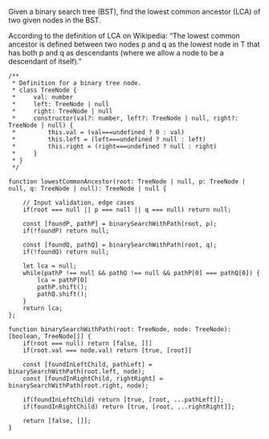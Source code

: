 Given a binary search tree (BST), find the lowest common ancestor (LCA) of two given nodes in the BST.

According to the definition of LCA on Wikipedia: “The lowest common ancestor is defined between two nodes p and q as the lowest node in T that has both p and q as descendants (where we allow a node to be a descendant of itself).”

```
/**
 * Definition for a binary tree node.
 * class TreeNode {
 *     val: number
 *     left: TreeNode | null
 *     right: TreeNode | null
 *     constructor(val?: number, left?: TreeNode | null, right?: TreeNode | null) {
 *         this.val = (val===undefined ? 0 : val)
 *         this.left = (left===undefined ? null : left)
 *         this.right = (right===undefined ? null : right)
 *     }
 * }
 */

function lowestCommonAncestor(root: TreeNode | null, p: TreeNode | null, q: TreeNode | null): TreeNode | null {
    
    // Input validation, edge cases
    if(root === null || p === null || q === null) return null;
    
    const [foundP, pathP] = binarySearchWithPath(root, p);
    if(!foundP) return null;
    
    const [foundQ, pathQ] = binarySearchWithPath(root, q);
    if(!foundQ) return null;
    
    let lca = null;
    while(pathP !== null && pathQ !== null && pathP[0] === pathQ[0]) {
        lca = pathP[0]
        pathP.shift();
        pathQ.shift();
    }
    return lca;
};

function binarySearchWithPath(root: TreeNode, node: TreeNode): [boolean, TreeNode[]] {
    if(root === null) return [false, []]
    if(root.val === node.val) return [true, [root]]
    
    const [foundInLeftChild, pathLeft] = binarySearchWithPath(root.left, node);
    const [foundInRightChild, rightRight] = binarySearchWithPath(root.right, node);
    
    if(foundInLeftChild) return [true, [root, ...pathLeft]];
    if(foundInRightChild) return [true, [root, ...rightRight]];
    
    return [false, []];
}
```
